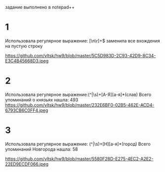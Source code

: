 задание выполнено в notepad++
# 1
Использовала регулярное выражение: [\n\r]+$ заменила все вхождения на пустую строку

https://github.com/vltsk/hw9/blob/master/5C5D983D-2C93-42D9-8C34-E3C4B45668D3.jpeg

# 2
Использовала регулярное выражение:(^|\s)+[А-Я][а-я]*(слав)  Всего упоминаний о князьях нашла: 493
https://github.com/vltsk/hw9/blob/master/232E6BF0-02B5-462E-ACD4-6793CB6C0FF4.jpeg

# 3

Использовала регулярное выражение: (^|\s)+[Н][а-я]*(город)  Всего упоминаний Новгорода нашла: 58

https://github.com/vltsk/hw9/blob/master/5580F28D-E275-4EC2-A2E2-22ED9ECDF066.jpeg
